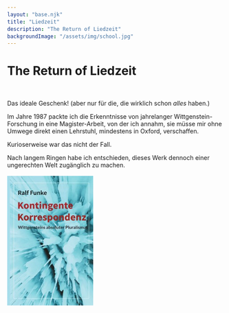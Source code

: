 ```yaml
---
layout: "base.njk"
title: "Liedzeit"
description: "The Return of Liedzeit"
backgroundImage: "/assets/img/school.jpg"
---
```


# The Return of Liedzeit

<br>

Das ideale Geschenk!
(aber nur für die, die wirklich schon <i>alles</i> haben.)

Im Jahre 1987 packte ich die Erkenntnisse von jahrelanger Wittgenstein-Forschung in eine Magister-Arbeit, von der ich annahm, sie müsse mir ohne Umwege direkt einen Lehrstuhl, mindestens in Oxford, verschaffen.

Kurioserweise war das nicht der Fall.

Nach langem Ringen habe ich entschieden, dieses Werk dennoch einer ungerechten Welt zugänglich zu machen.
        <br><br>
        <a href="https://www.epubli.de//shop/buch/Kontingente-Korrespondenz-Ralf-Funke-9783754930083/121728?utm_medium=email&utm_source=transactional&utm_campaign=Systemmail_PublishedSuccessfully" class="logo">
            <img  src="/assets/img/kk.jpg" alt="Korrespondenz">
        </a>




<br>
<!--<p>Wie sagt JG so schön: Willkommen, Bienvenue, Welcome!</p>
<p>Vor fast zwanzig Jahren gab es schon einmal eine Liedzeit Homepage.
Aber für eine Privatperson, die nichts zu verkaufen hat, weder materiell, noch irgendwie ideell ist sowas ja irgendwie albern.
Und so wurde die Seite eingestellt, und stattdessen fing ich 2005 einen Blog auf LiveJournal an.</p>
<p>Und den nannte ich Levities. Weil auch darin nichts Tiefsinniges vorkommen sollte.</p>
<p>Nun drehe ich das Rad zurück und stelle meine neue Homepage vor. Einerseits, um neue technische Möglichkeiten kennenzulernen und zu nutzen, andererseits aber auch, weil auf LJ seit einiger Zeit nicht nur zuviel, sondern auch noch besonders hässliche Werbung geschaltet wird.</p>
<p>Zu den eingesetzten technischen Werkzeugen vielleicht demnächst mehr.</p>
<p>-- Happy Reading!</p>-->



